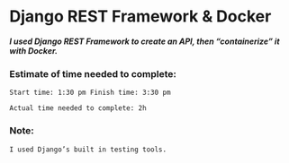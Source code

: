 # Django REST Framework & Docker

***I used Django REST Framework to create an API, then “containerize” it with Docker.***

### Estimate of time needed to complete:

    Start time: 1:30 pm Finish time: 3:30 pm

    Actual time needed to complete: 2h

### Note:

    I used Django’s built in testing tools.